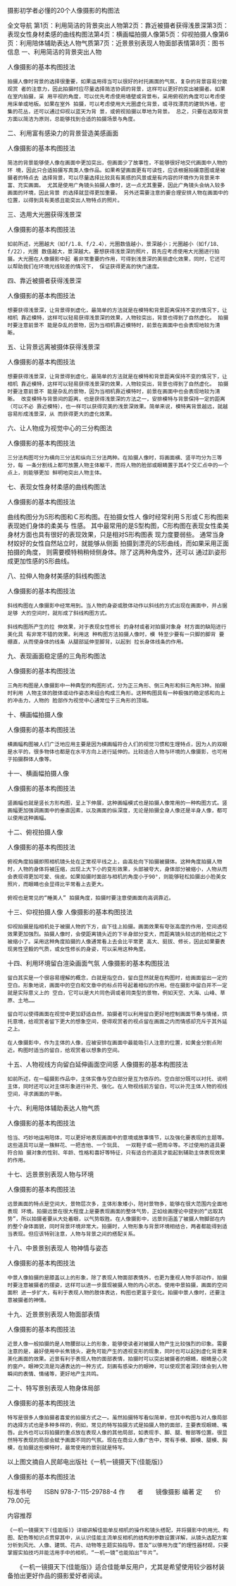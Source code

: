 摄影初学者必懂的20个人像摄影的构图法

全文导航
第1页：利用简洁的背景突出人物第2页：靠近被摄者获得浅景深第3页：表现女性身材柔感的曲线构图法第4页：横画幅拍摄人像第5页：仰视拍摄人像第6页：利用陪体辅助表达人物气质第7页：近景景别表现人物面部表情第8页：图书信息
一、利用简洁的背景突出人物

人像摄影的基本构图技法

    拍摄人像时背景的选择很重要，如果运用得当可以很好的衬托画面的气氛，复杂的背景容易分散观赏 者的注意力，因此拍摄时应尽量选择简洁协调的背景，这样可以更好的突出被摄者。如果在室内拍摄，采 用平视的角度，可以优先考虑使用墙壁或背景布，采用俯视的角度可以考虑使用床单或地板。如果在室外 拍摄，可以考虑使用大光圈虚化背景，或寻找漂亮的建筑外墙，密集的花丛，还可以通过仰视以蓝天为背 景，或俯视拍摄以草地为背景。 总之，只要在选取背景方面以简洁为原则，总能够找到合适的拍摄场景与角度。

二、利用富有感染力的背景营造美感画面


人像摄影的基本构图技法


    简洁的背景能够使人像在画面中更加突出，但画面少了故事性，不能够很好地交代画面中人物的环 境，因此只合适拍摄写真类人像作品。如果希望画面更有可读性，应该根据拍摄意图或是被摄者的特点去 选择背景，可以尽量选择比较具有美感的风景或是有内容的环境作为背景来丰富、充实画面。 尤其是使用广角镜头拍摄人像时，这一点尤其重要，因此广角镜头会纳入较多画面的环境，因此背景 的选择就显得更加重要。 另外还需要注意的要合理安排人物在画面中的位置，以得到具有美感且能突出人物特点的照片。
 
三、选用大光圈获得浅景深


人像摄影的基本构图技法


    如前所述，光圈越大（如f/1.8、f/2.4），光圈数值越小，景深越小；光圈越小（如f/18、f/22），光圈 数值越大，景深越大。要想获得浅景深的照片，首先应考虑使用大光圈进行拍摄。大光圈在人像摄影中起 着非常重要的作用，可得到浅景深的美丽虚化效果，同时，它还可以帮助我们在环境光线较差的情况下， 保证获得更高的快门速度。

四、靠近被摄者获得浅景深

 人像摄影的基本构图技法

    想要获得浅景深，让背景得到虚化，最简单的方法就是在模特和背景距离保持不变的情况下，让相机 靠近模特，这样可以轻易获得浅景深的效果，人物较突出，背景也得到了自然虚化。 拍摄时要注意前景不 能是杂乱的景物，因为当相机靠近模特时，前景在画面中也会表现地较为清晰。

五、让背景远离被摄体获得浅景深

 人像摄影的基本构图技法

    想要获得浅景深，让背景得到虚化，最简单的方法就是在模特和背景距离保持不变的情况下，让相机 靠近模特，这样可以轻易获得浅景深的效果，人物较突出，背景也得到了自然虚化。 拍摄时要注意前景不 能是杂乱的景物，因为当相机靠近模特时，前景在画面中也会表现地较为清晰。 改变模特与背景间的距离，也是获得浅景深的方法之一，安排模特与背景保持一定的距离（可以不必 靠近模特），也一样可以获得完美的浅景深效果。简单来说，模特离背景越远，就越容易形成浅景深，从 而获得更大的虚化效果。  

六、让人物成为视觉中心的三分构图法

 人像摄影的基本构图技法

    三分法构图可分为横向三分法和纵向三分法两种。在拍摄人像时，将画面横、竖平均分为三等分，每 一条分割线上都可放置人物主体躯干，而将人物的脸部或眼睛置于其4个交汇点中的一个点上，则能够更加 鲜明地突出人物主体。

七、表现女性身材柔感的曲线构图法

 人像摄影的基本构图技法

   曲线构图分为S形构图和Ｃ形构图。在拍摄女性人 像时经常利用Ｓ形或Ｃ形构图来表现她们身体的柔美与 性感。 其中最常用的是S型构图，C形构图在表现女性柔美 身材方面也具有很好的表现效果，只是相对S形构图表 现力度要弱些。 通常当身材姣好的女性自然站立时，就能够从侧面 拍摄到漂亮的S形曲线，而如果采用正面拍摄的角度， 则需要模特稍稍倾侧身体。除了这两种角度外，还可以 通过趴姿形成更加性感的S形曲线。 
 
八、拉伸人物身材美感的斜线构图法

 人像摄影的基本构图技法

    斜线构图在人像摄影中经常用到。当人物的身姿或肢体动作以斜线的方式出现在画面中，并占据足够 大的空间时，就形成了斜线构图方式。

    斜线构图所产生的拉 伸效果，对于表现女性修长 的身材或者对拍摄对象身 材方面的缺陷进行美化具 有非常不错的效果。利用这 种构图方法拍摄人像时，模 特至少要有一只脚的脚背 要绷直，从而使身体的线条 从腿部延伸至脚背，以起到 拉长身体线条的作用。
 
九、表现画面稳定感的三角形构图法

 人像摄影的基本构图技法

    三角形构图是人像摄影中一种典型的构图形式，分为正三角形、倒三角形和斜三角形3种。拍摄时利用 人物主体的肢体或动作姿态来组合构成三角形。这种构图具有一种极强的稳定感和向上的冲击力，人物的 脸部作为视觉中心通常位于三角形的顶端。

十、横画幅拍摄人像

 人像摄影的基本构图技法

    横画幅构图被人们广泛地应用主要是因为横画幅符合人们的视觉习惯和生理特点，因为人的双眼是水平的，很多物体也都是在水平方向上进行延伸的。比较适合人物与环境的人像摄影，也可用于拍摄群体人像等。
 
十一、横画幅拍摄人像

 人像摄影的基本构图技法

    竖画幅也就是竖长方形构图，呈上下伸展，这种画幅模式也是拍摄人像常用的一种构图方式。竖画幅更加强调画面中的垂直因素，以及画面的纵深度，无论是拍摄全身人像还是半身人像，都可以使用这种画幅。
 
十二、俯视拍摄人像

人像摄影的基本构图技法

    俯视角度拍摄即照相机镜头处在正常视平线之上，由高处向下拍摄被摄体。这种角度拍摄人物时，人物的身体将被压缩，出现上大下小的变形效果，头部被夸大，身体部分被缩小，人物从而会表现得更加可爱、俏皮。如果拍摄时面部与相机的角度小于90°，则能够轻松拍摄出小脸美女照片，而眼睛也会显得比平常看上去更大。 

    俯视也是常见的“睡美人” 拍摄角度，拍摄时要注意使画面向高调靠近。

十三、仰视拍摄人像
人像摄影的基本构图技法

    仰视拍摄是指相机处于被摄人物的下方，由下往上拍摄。画面效果有夸张高度的作用，空间透视效果更加强烈。拍摄人像时，会使距离镜头近的下半身部分变大，而距离镜头较远的脸相比之下被缩小了。采用这种角度拍摄的人像通常看上去会比平常更 高大、挺拔、修长，因此如果要表现男性坚毅的气质，或女性修长的身姿，可以采用这种角度。
 
十四、利用环境留白渲染画面气氛
人像摄影的基本构图技法

    留白其实是一个很容易理解的概念，白就是指空白，留白显然就是在构图时，给画面留出一定的空白。形象地说，画面中的空白和文章中的标点符号起着相似的作用。但在摄影中留白并不一定就是实际意义上的 空白，它可以是大片同色调或者同类型的景物，例如天空、大海、山峰、草原、土地……

    留白可以使得画面在视觉中更加舒适自然，拍摄者可以利用留白更好地控制画面节奏与情绪，烘托意境，给观赏者留下更大的想象空间，使得观赏者的视点留在画面之内而情感却充斥于其外延之上。

    在人像摄影中，作为主体的人像，应被安排在画面中最能吸引人注意的位置，如黄金分割点附近。构图时适当的留白，给观赏者以想象的空间。
 
十五、人物视线方向留白延伸画面空间感
人像摄影的基本构图技法

    如前所述，在一幅摄影作品中，主体实像与空白部分是互为依存的。空白部分既可以衬托、说明主体，同时还可以对主体形象进行补充、强化。在人物视线前方留白，可以补充主体人物的视线空间，寻求画面的平衡。
十六、利用陪体辅助表达人物气质

 人像摄影的基本构图技法

    恰当、巧妙地运用陪体，可以更好地表现画面中的意境或故事情节，以及强化要表现的主题等。这些道具可以是一簇鲜花、一把吉他、一个玩具、 一双鞋子或一把雨伞等。不过使用的道具要符合拍 摄对象的性别、年龄、性格和喜好等特征，只有适合的道具才能起到辅助主体表现效果的作用。 
 
十七、远景景别表现人物与环境

 人像摄影的基本构图技法

    远景画面的特点是空间大，景物层次多，主体形象矮小，陪衬景物多，能够在很大范围内全面地表现 环境。拍摄远景在很大程度上是要表现画面的整体气势，正如绘画理论中提到的“远取其势”，所以拍摄者要从大处着眼，以气势取胜。在人像摄影中，远景则涵盖了被摄人物脚部在内的整个身体面貌，同时背景环境非常大。拍摄时，人物形象与背景环境相结合，两者都能得到适当表现。但应该特别注意，人物与背景之间的搭配关系。 

十八、中景景别表现人 物神情与姿态

 人像摄影的基本构图技法

    中景人像拍摄的是膝盖以上的形象，除了表现人物面部表情外，也更为重视人物手部动作，拍摄时要注意被摄者的摆姿，这样可以进一步展现被摄人物的内心状态。使用中景拍摄，画面的空间面积 进一步扩大，有利于表现人物的肢体表达，构图也更富于变化。拍摄中景人像时，还要注意被摄者的神情。

十九、近景景别表现人物面部表情

 人像摄影的基本构图技法

    近景人像一般拍摄的是人物腰部以上的形象，能够使读者对被摄人物产生比较强烈的印象。需要注意的是，最好使用中长焦镜头，避免可能产生的透视变形的现象，同时也可以起到虚化背景来美化画面的效果。近景有利于表现人物的面部表情，拍摄时可以突出被摄者的眼睛，眼睛是心灵的窗户。眼神交流是沟通表达的一种方式，刻画有感染力的眼神，可以使观赏者深刻体会到人物瞬间的表情、情绪等，更好地产生共鸣。

二十、特写景别表现人物身体局部

 人像摄影的基本构图技法

    特写是很多人像拍摄者喜爱的拍摄方式之一。虽然拍摄特写看似简单，但其中构图与对人像局部的选择方式也是多种多样的，例如，常见的特写拍摄方式是拍摄人物的面部，主要表现眼睛、嘴唇。此外也可以将拍摄的重点放在表现人像的其他局部，如表现手、脚、腿、臀部等位置。很显然特写表现的局部会赋予画面不同的气氛。现在在商业人像广告中，常有手模、脚模、腿模、胸模，在拍摄这些模特时，最常使用的景别就是特写。

以上图文摘自人民邮电出版社《一机一镜摄天下(佳能版)》

人像摄影的基本构图技法

标准书号　　ISBN 978-7-115-29788-4
作　　者　　镜像摄影 编著
定　　价　　79.00元

内容推荐

    《一机一镜摄天下(佳能版)》详细讲解佳能单反相机的操作和镜头搭配，并将摄影中的用光、构图、配色等知识点贯穿其中，从认识佳能主流单反相机的结构到参数设置详解，从镜头选配方案分析到风光、人像、建筑、花卉、动物等主题实拍指导。普及“以够用为度”的理性器材观，只要掌握实拍技巧并能活用手中的相机，“一机一镜”也能拍出“牛片”。

　　《一机一镜摄天下(佳能版)》适合佳能单反用户，尤其是希望使用较少器材装备拍出更好作品的摄影爱好者阅读。

